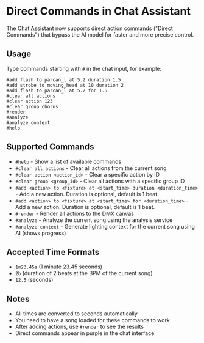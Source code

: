 # Direct Commands in Chat Assistant

The Chat Assistant now supports direct action commands ("Direct Commands") that bypass the AI model for faster and more precise control.

## Usage

Type commands starting with `#` in the chat input, for example:

```
#add flash to parcan_l at 5.2 duration 1.5
#add strobe to moving_head at 10 duration 2
#add flash to parcan_l at 5.2 for 1.5
#clear all actions
#clear action 123
#clear group chorus
#render
#analyze
#analyze context
#help
```

## Supported Commands

- `#help` - Show a list of available commands
- `#clear all actions` - Clear all actions from the current song
- `#clear action <action_id>` - Clear a specific action by ID
- `#clear group <group_id>` - Clear all actions with a specific group ID
- `#add <action> to <fixture> at <start_time> duration <duration_time>` - Add a new action. Duration is optional, default is 1 beat.
- `#add <action> to <fixture> at <start_time> for <duration_time>` - Add a new action. Duration is optional, default is 1 beat.
- `#render` - Render all actions to the DMX canvas
- `#analyze` - Analyze the current song using the analysis service
- `#analyze context` - Generate lighting context for the current song using AI (shows progress)

## Accepted Time Formats

- `1m23.45s` (1 minute 23.45 seconds)
- `2b` (duration of 2 beats at the BPM of the current song)
- `12.5` (seconds)

## Notes

- All times are converted to seconds automatically
- You need to have a song loaded for these commands to work
- After adding actions, use `#render` to see the results
- Direct commands appear in purple in the chat interface
